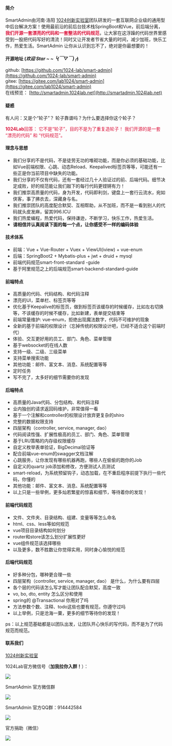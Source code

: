 #### 简介
SmartAdmin由河南·洛阳 [1024创新实验室](https://www.1024lab.net/)团队研发的一套互联网企业级的通用型中后台解决方案！使用最前沿的前后台技术栈SpringBoot和Vue，前后端分离，<font color="#DC143C">**我们开源一套漂亮的代码和一套整洁的代码规范**</font>，让大家在这浮躁的代码世界里感受到一股把代码写好的清流！同时又让开发者节省大量的时间，减少加班，快乐工作，热爱生活。SmartAdmin 让你从认识到忘不了，绝对是你最想要的！

#### 开源地址   (*欢迎 Star ~ ~  ╰(￣▽￣)╭*)
github: [https://github.com/1024-lab/smart-admin](https://github.com/1024-lab/smart-admin)  
gitee:  [https://gitee.com/lab1024/smart-admin](https://gitee.com/lab1024/smart-admin)  
在线预览： [http://smartadmin.1024lab.net](http://smartadmin.1024lab.net) 

#### 疑惑
有人问：又是个“轮子”？ 轮子靠谱吗？为什么要选择你这个轮子？

<font color="#DC143C">**1024Lab**回答：
它不是“轮子”，目的不是为了重复造轮子！ 我们开源的是一套 “漂亮的代码” 和 “代码规范”。
</font>

#### 理念与思想
- 我们分享的不是代码，不是徒劳无功的堆砌功能，而是你必须的基础功能，比如Vue前端权限、心跳、动态Reload、Keepalived标签页等等，可能还有一些正是你当前项目中缺失的功能。
- 我们分享的不仅有代码，还有一套经过几十人验证过的前、后端代码。细节决定成败，好的规范能让我们敲下的每行代码更铿锵有力！
- 我们推崇高质量的代码，身为开发，代码即利剑，键盘上一套行云流水，宛如侠客，事了拂衣去，深藏身与名。
- 我们推崇团队的高度配合默契、互相帮助，从不加班，而不是一看到别人的代码就头皮发麻，留其996.ICU
- 我们热爱编程，热爱代码，保持谦逊，不断学习，快乐工作，热爱生活。
- **请相信并认真阅读下面的每一个点，让你感受不一样的编码体验**

#### 技术体系

- 前端：Vue + Vue-Router + Vuex + ViewUI(iview) + vue-enum
- 后端：SpringBoot2 + Mybatis-plus + jwt + druid + mysql
- 前端代码规范smart-front-standard -guide
- 基于阿里规范之上的后端规范smart-backend-standard-guide


#### 前端特点
- 高质量的代码、代码结构、和代码注释
- 漂亮的UI，菜单栏、标签页等等
- 优化基于Keepalive的标签页，做到标签页该缓存的时候缓存，比如左右切换等，不该缓存的时候不缓存，比如新建，表单提交结束等
- 前端常量维护: vue-enum，拒绝出现魔法数字，代码不可维护的现象
- 全新的基于前端的权限设计（忘掉传统的权限设计吧，已经不适合这个前端时代）
- 体验、交互更好用的员工、部门、角色、菜单管理
- 基于websocket的在线人数
- 支持一级、二级、三级菜单
- 支持菜单搜索功能
- 其他功能：邮件、富文本、消息、系统配置等等
- 定时任务
- 写不完了，太多好的细节需要你的发现

#### 后端特点
- 高质量的Java代码、分包结构、和代码注释
- 业内独创的请求返回码维护，非常值得一看
- 基于一个注解和controller的权限设计放弃更复杂的shiro
- 完整的数据权限支持
- 四层架构（controller, service, manager, dao）
- 代码阅读性强、扩展性极高的员工、部门、角色、菜单管理
- 基于LRU策略的内存级权限缓存
- 自定义枚举表单验证，BigDecimal验证等
- 配合前端vue-enum的swagger文档注解
- 心跳服务，让你发现有哪些机器再跑，哪些人在偷偷的跑你的Job
- 自定义的quartz job添加和修改，方便测试人员测试
- smart-reload，为系统预留钩子，动态加载，在不重启程序前提下执行一些代码，你懂的
- 其他功能：邮件、富文本、消息、系统配置等等
- 以上只是一些举例，更多灿若繁星的惊喜和细节，等待着你的发现！

#### 前端代码规范
- 文件、文件夹、目录结构、组建、变量等等怎么命名
- html、css、less等如何规范
- vue项目目录结构如何划分
- router和store该怎么划分扩展性更好
- vue组件规范该选择哪些
- 以及更多，数不胜数让你觉得实用，同时身心愉悦的规范

#### 后端代码规范
- 好多种分包，哪种更合理一些
- 四层架构（controller, service, manager, dao） 是什么，为什么要有四层
- 各个层的代码该怎么写才能让团队配合默契，高度一致
- vo, bo, dto, entity 怎么区分和使用
- spring的 @Transactional 你用对了吗
- 方法参数个数、注释、todo这些也要有规范，你遵守过吗
- 以上举例，只是沧海一粟，更多的细节等待你的发现！

ps：以上规范基础都是以团队出发，让团队开心快乐的写代码，而不是为了代码规范而规范。

#### 联系我们
[1024创新实验室](https://www.1024lab.net/)

1024Lab官方微信号（**加我拉你入群！**）：

![](http://cdn.1024lab.net/img/smart-admin/zhuoda-wechat.jpg)

SmartAdmin 官方微信群

![](http://cdn.1024lab.net/img/smart-admin/smart-admin-wechat-group-v2.jpg)


SmartAdmin 官方QQ群：914442584

![](http://cdn.1024lab.net/img/smart-admin/smart-admin-qq-group.png)

官方捐助（微信）

![](http://cdn.1024lab.net/img/smart-admin/zhuoda-wechat-money.jpg)

